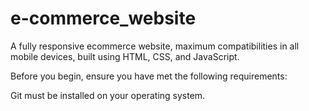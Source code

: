 # e-commerce_website
A fully responsive ecommerce website, maximum compatibilities in all mobile devices, built using HTML, CSS, and JavaScript.

Before you begin, ensure you have met the following requirements:

Git must be installed on your operating system.
